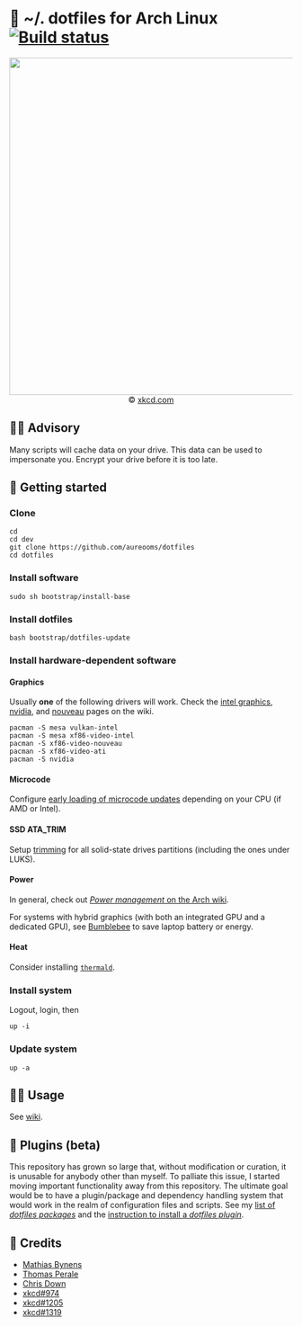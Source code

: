 :wrench: ~/. dotfiles for Arch Linux
[![Build status](https://img.shields.io/travis/aureooms/dotfiles/master.svg)](https://travis-ci.org/aureooms/dotfiles/branches)
==

<p align="center">
<a href="https://xkcd.com/974">
<img src="https://imgs.xkcd.com/comics/the_general_problem.png" width="600">
</a><br/>
© <a href="https://xkcd.com">xkcd.com</a>
</p>

## :raising_hand_man: Advisory

Many scripts will cache data on your drive. This data can be used to
impersonate you. Encrypt your drive before it is too late.

## :rocket: Getting started

### Clone

    cd
    cd dev
    git clone https://github.com/aureooms/dotfiles
    cd dotfiles

### Install software

    sudo sh bootstrap/install-base

### Install dotfiles

    bash bootstrap/dotfiles-update

### Install hardware-dependent software

#### Graphics

Usually **one** of the following drivers will work.
Check the
[intel graphics](https://wiki.archlinux.org/index.php/Intel_graphics),
[nvidia](https://wiki.archlinux.org/index.php/NVIDIA),
and 
[nouveau](https://wiki.archlinux.org/index.php/nouveau)
pages on the wiki.

    pacman -S mesa vulkan-intel
    pacman -S mesa xf86-video-intel
    pacman -S xf86-video-nouveau
    pacman -S xf86-video-ati
    pacman -S nvidia


#### Microcode

Configure [early loading of microcode updates](https://wiki.archlinux.org/index.php/Microcode#Early_loading)
depending on your CPU (if AMD or Intel).


#### SSD ATA_TRIM

Setup
[trimming](https://wiki.archlinux.org/index.php/Solid_state_drive#TRIM) for all
solid-state drives partitions (including the ones under LUKS).


#### Power

In general, check out [*Power management* on the Arch wiki](https://wiki.archlinux.org/index.php/Power_management).

For systems with hybrid graphics (with both an integrated GPU and a dedicated
GPU), see [Bumblebee](https://wiki.archlinux.org/index.php/Bumblebee) to save
laptop battery or energy.

#### Heat

Consider installing [`thermald`](https://wiki.archlinux.org/index.php/CPU_frequency_scaling#thermald).

### Install system
Logout, login, then

    up -i

### Update system

    up -a


## :woman_astronaut: Usage

See [wiki](https://github.com/aureooms/dotfiles/wiki).

## :construction: Plugins (beta)

This repository has grown so large that, without modification or curation, it
is unusable for anybody other than myself. To palliate this issue, I started
moving important functionality away from this repository. The ultimate goal
would be to have a plugin/package and dependency handling system that would
work in the realm of configuration files and scripts. See my [list of *dotfiles
packages*](https://github.com/aureooms?tab=repositories&q=dotfiles) and the
[instruction to install a *dotfiles plugin*](https://github.com/aureooms/dotfiles/wiki/Plugins).

## :clap: Credits

  - [Mathias Bynens](https://github.com/mathiasbynens/dotfiles)
  - [Thomas Perale](https://github.com/tperale/dotfiles)
  - [Chris Down](https://github.com/cdown/dotfiles)
  - [xkcd#974](https://www.explainxkcd.com/wiki/index.php/974)
  - [xkcd#1205](https://www.explainxkcd.com/wiki/index.php/1205)
  - [xkcd#1319](https://www.explainxkcd.com/wiki/index.php/1319)
